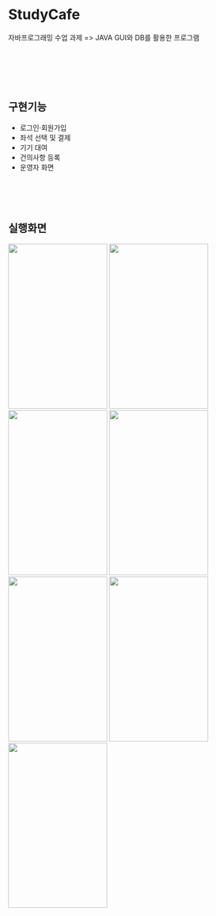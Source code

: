 # StudyCafe
자바프로그래밍 수업 과제 => JAVA GUI와 DB를 활용한 프로그램\
<br><br><br><br><br>

## 구현기능
- 로그인·회원가입
- 좌석 선택 및 결제
- 기기 대여
- 건의사항 등록
- 운영자 화면
<br><br><br><br><br>


## 실행화면
<img src="https://github.com/user-attachments/assets/376051de-f79b-410d-b966-346c301360c1" width="200" height="333"/>
<img src="https://github.com/user-attachments/assets/ac811b99-4ae2-4d7f-9969-217eebfeffa0" width="200" height="333"/>
<img src="https://github.com/user-attachments/assets/a16bfdae-09e2-446f-a790-bf6ffb8820a7" width="200" height="333"/>
<img src="https://github.com/user-attachments/assets/caf914ad-bc53-4a03-9113-bbeabdb1d6b4" width="200" height="333"/>
<img src="https://github.com/user-attachments/assets/256795ae-16ec-45ee-8335-d1ece050a37d" width="200" height="333"/>
<img src="https://github.com/user-attachments/assets/a4a07a68-beb7-459a-9a9a-efdf36c23c22" width="200" height="333"/>
<img src="https://github.com/user-attachments/assets/ad5c1bdf-e5c3-49c7-a150-a5b108ec17b2" width="200" height="333"/>
